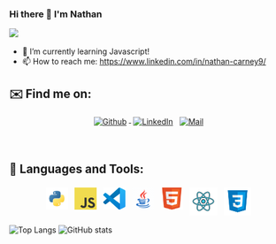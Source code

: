 ### Hi there 👋 I'm Nathan 
![](https://visitor-badge.laobi.icu/badge?page_id=rundex0.rundex0)



- 🌱 I’m currently learning Javascript!
- 📫 How to reach me: https://www.linkedin.com/in/nathan-carney9/ 
<!--- - 🤔 I’m looking for help with ...
- 👯 I’m looking to collaborate on ...

- 🔭 I’m currently working on ...
- 💬 Ask me about ... ---> 


## ✉️ Find me on:


<p align="center">
 <a href="https://github.com/rundex0/" target="_blank" rel="noopener noreferrer"> <img src="./github-mark.svg" alt="Github" height="40" style="vertical-align:top; margin:4px"> </a>
 <a href="https://www.linkedin.com/in/nathan-carney9/" target="_blank" rel="noopener noreferrer"> <img src="https://cdn.jsdelivr.net/npm/simple-icons@v3/icons/linkedin.svg" alt="LinkedIn" height="40" style="vertical-align:top; margin:4px"></a>
 <a href="mailto:nathan.carney99@gmail.com"> <img src="https://cdn.jsdelivr.net/npm/simple-icons@v3/icons/gmail.svg" alt="Mail" height="40" style="vertical-align:top; margin:4px"></a>
</p>

<br />

## 🧰 Languages and Tools:
<p align="center">
<img src="https://raw.githubusercontent.com/github/explore/80688e429a7d4ef2fca1e82350fe8e3517d3494d/topics/python/python.png" alt="Python" height="40" style="vertical-align:top; margin:4px">
<img src="https://raw.githubusercontent.com/github/explore/80688e429a7d4ef2fca1e82350fe8e3517d3494d/topics/javascript/javascript.png" alt="Javascript" height="40" style="vertical-align:top; margin:4px">
<img src="https://raw.githubusercontent.com/github/explore/80688e429a7d4ef2fca1e82350fe8e3517d3494d/topics/visual-studio-code/visual-studio-code.png" alt="VS Code" height="40" style="vertical-align:top; margin:4px">
<img src="./icons8-java.gif" alt="VS Code" height="40" style="vertical-align:top; margin:4px">
<img src="./html5-logo-31813.png" alt="VS Code" height="40" style="vertical-align:top; margin:4px">
<img src="./icons8-react-100.png" alt="VS Code" height="50" style="vertical-align:top; margin:4px">
<img src="./icons8-css-color-96.png" alt="VS Code" height="50" style="vertical-align:top; margin:4px">



  
</p>

![Top Langs](https://github-readme-stats.vercel.app/api/top-langs/?username=rundex0&theme=default&hide=ruby) ![GitHub stats](https://github-readme-stats.vercel.app/api?username=rundex0&show_icons=true&theme=default)




